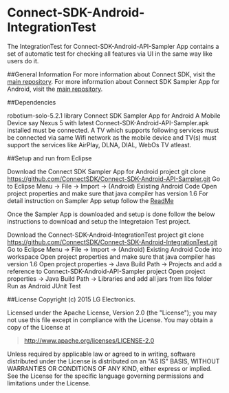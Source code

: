 # Connect-SDK-Android-IntegrationTest
The IntegrationTest for Connect-SDK-Android-API-Sampler App contains a set of automatic test for checking all features via UI in the same way like users do it.


##General Information
For more information about Connect SDK, visit the [main repository](https://github.com/ConnectSDK/Connect-SDK-Android).
For more information about Connect SDK Sampler App for Android, visit the [main repository](https://github.com/ConnectSDK/Connect-SDK-Android-API-Sampler).

##Dependencies

robotium-solo-5.2.1 library
Connect SDK Sampler App for Android
A Mobile Device say Nexus 5 with latest Connect-SDK-Android-API-Sampler.apk installed must be connected.
A TV which supports following services must be connected via same Wifi network as the mobile device and TV(s) must support
the services like AirPlay, DLNA, DIAL, WebOs TV atleast.

##Setup and run from Eclipse

Download the Connect SDK Sampler App for Android project  git clone https://github.com/ConnectSDK/Connect-SDK-Android-API-Sampler.git
Go to Eclipse Menu -> File -> Import -> (Android) Existing Android Code
Open project properties and make sure that java compiler has version 1.6
For detail instruction on Sampler App setup follow the [ReadMe](https://github.com/ConnectSDK/Connect-SDK-Android-API-Sampler)

Once the Sampler App is downloaded and setup is done follow the below instructions to download and setup the Integretaion Test project.

Download the Connect-SDK-Android-IntegrationTest project  git clone https://github.com/ConnectSDK/Connect-SDK-Android-IntegrationTest.git
Go to Eclipse Menu -> File -> Import -> (Android) Existing Android Code into workspace
Open project properties and make sure that java compiler has version 1.6
Open project properties -> Java Build Path -> Projects and add a reference to Connect-SDK-Android-API-Sampler project
Open project properties -> Java Build Path -> Libraries and add all jars from libs folder
Run as Android JUnit Test

##License
Copyright (c) 2015 LG Electronics.

Licensed under the Apache License, Version 2.0 (the "License");
you may not use this file except in compliance with the License.
You may obtain a copy of the License at

> http://www.apache.org/licenses/LICENSE-2.0

Unless required by applicable law or agreed to in writing, software
distributed under the License is distributed on an "AS IS" BASIS,
WITHOUT WARRANTIES OR CONDITIONS OF ANY KIND, either express or implied.
See the License for the specific language governing permissions and
limitations under the License.


